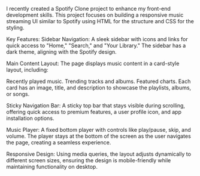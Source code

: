 I recently created a Spotify Clone project to enhance my front-end development skills. This project focuses on building a responsive music streaming UI similar to Spotify using HTML for the structure and CSS for the styling.

Key Features:
Sidebar Navigation: A sleek sidebar with icons and links for quick access to "Home," "Search," and "Your Library." The sidebar has a dark theme, aligning with the Spotify design.

Main Content Layout: The page displays music content in a card-style layout, including:

Recently played music.
Trending tracks and albums.
Featured charts.
Each card has an image, title, and description to showcase the playlists, albums, or songs.

Sticky Navigation Bar: A sticky top bar that stays visible during scrolling, offering quick access to premium features, a user profile icon, and app installation options.

Music Player: A fixed bottom player with controls like play/pause, skip, and volume. The player stays at the bottom of the screen as the user navigates the page, creating a seamless experience.

Responsive Design: Using media queries, the layout adjusts dynamically to different screen sizes, ensuring the design is mobile-friendly while maintaining functionality on desktop.
